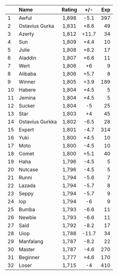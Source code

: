| |Name|Rating|+/-|Exp|
|-|:---|:----:|:-:|--:|
|1|Awful|1,898|-5.1|397|
|2|Ostavius Gurka|1,831|+8.6|49|
|3|Azerty|1,812|+11.7|34|
|4|Sun|1,809|+4.4|10|
|5|Julie|1,808|+8.2|17|
|6|Aladdin|1,807|+6.6|11|
|7|Wert|1,806|+6|9|
|8|Alibaba|1,806|+5.7|8|
|9|Winner|1,805|+3.9|189|
|10|Habere|1,804|+4.5|5|
|11|Jemina|1,804|+4.5|5|
|12|Sucker|1,804|-5|25|
|13|Star|1,803|+4|45|
|14|Ostavius Gurkka|1,802|-6.5|28|
|15|Expert|1,801|-4.7|314|
|16|Yuki|1,800|+4.5|10|
|17|Moto|1,800|-4.5|10|
|18|Comet|1,800|+5.1|40|
|19|Haha|1,796|-4.5|5|
|20|Nutcase|1,796|-4.5|5|
|21|Runni|1,794|-5.6|7|
|22|Lazada|1,794|-5.7|8|
|23|Seppy|1,794|-5.7|9|
|24|Iop|1,794|-6|9|
|25|Bumba|1,793|-6.6|11|
|26|Newbie|1,793|-6.6|11|
|27|Said|1,792|-8.2|17|
|28|Uiop|1,788|-11.7|34|
|29|Manfalang|1,787|-8.2|22|
|30|Master|1,787|-4.6|270|
|31|Beginner|1,777|+4.6|170|
|32|Loser|1,715|-4|410|
